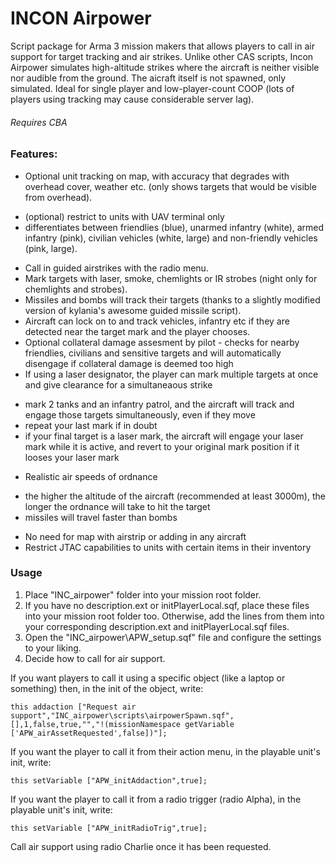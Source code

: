 # INCON Airpower

Script package for Arma 3 mission makers that allows players to call in air support for target tracking and air strikes.
Unlike other CAS scripts, Incon Airpower simulates high-altitude strikes where the aircraft is neither visible nor audible from the ground.
The aicraft itself is not spawned, only simulated.
Ideal for single player and low-player-count COOP (lots of players using tracking may cause considerable server lag).

###### Requires CBA


### Features:

* Optional unit tracking on map, with accuracy that degrades with overhead cover, weather etc. (only shows targets that would be visible from overhead).
 - (optional) restrict to units with UAV terminal only
 - differentiates between friendlies (blue), unarmed infantry (white), armed infantry (pink), civilian vehicles (white, large) and non-friendly vehicles (pink, large).
* Call in guided airstrikes with the radio menu.
* Mark targets with laser, smoke, chemlights or IR strobes (night only for chemlights and strobes).
* Missiles and bombs will track their targets (thanks to a slightly modified version of kylania's awesome guided missile script).
* Aircraft can lock on to and track vehicles, infantry etc if they are detected near the target mark and the player chooses.
* Optional collateral damage assesment by pilot - checks for nearby friendlies, civilians and sensitive targets and will automatically disengage if collateral damage is deemed too high
* If using a laser designator, the player can mark multiple targets at once and give clearance for a simultaneaous strike
 - mark 2 tanks and an infantry patrol, and the aircraft will track and engage those targets simultaneously, even if they move
 - repeat your last mark if in doubt
 - if your final target is a laser mark, the aircraft will engage your laser mark while it is active, and revert to your original mark position if it looses your laser mark
* Realistic air speeds of ordnance
 - the higher the altitude of the aircraft (recommended at least 3000m), the longer the ordnance will take to hit the target
 - missiles will travel faster than bombs
* No need for map with airstrip or adding in any aircraft
* Restrict JTAC capabilities to units with certain items in their inventory


### Usage

1. Place "INC_airpower" folder into your mission root folder.
2. If you have no description.ext or initPlayerLocal.sqf, place these files into your mission root folder too. Otherwise, add the lines from them into your corresponding description.ext and initPlayerLocal.sqf files.
3. Open the "INC_airpower\APW_setup.sqf" file and configure the settings to your liking.
4. Decide how to call for air support.

If you want players to call it using a specific object (like a laptop or something) then, in the init of the object, write:

```this addaction ["Request air support","INC_airpower\scripts\airpowerSpawn.sqf",[],1,false,true,"","!(missionNamespace getVariable ['APW_airAssetRequested',false])"];```

If you want the player to call it from their action menu, in the playable unit's init, write:

```this setVariable ["APW_initAddaction",true];```

If you want the player to call it from a radio trigger (radio Alpha), in the playable unit's init, write:

```this setVariable ["APW_initRadioTrig",true];```

Call air support using radio Charlie once it has been requested.
